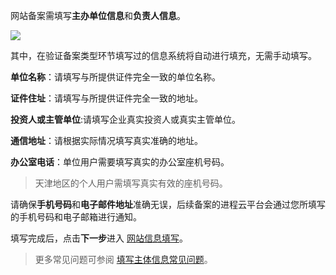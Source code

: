 



网站备案需填写**主办单位信息**和**负责人信息**。

![](http://imgcache.tcecqpoc.fsphere.cn/image/i.imgur.com/lxTRmT5.jpg)

其中，在验证备案类型环节填写过的信息系统将自动进行填充，无需手动填写。

**单位名称**：请填写与所提供证件完全一致的单位名称。

**证件住址**：请填写与所提供证件完全一致的地址。

**投资人或主管单位**:请填写企业真实投资人或真实主管单位。

**通信地址**：请根据实际情况填写真实准确的地址。

**办公室电话**：单位用户需要填写真实的办公室座机号码。

>天津地区的个人用户需填写真实有效的座机号码。

请确保**手机号码**和**电子邮件地址**准确无误，后续备案的进程云平台会通过您所填写的手机号码和电子邮箱进行通知。

填写完成后，点击**下一步**进入 [网站信息填写](http://tcecqpoc.fsphere.cn/document/product/243/9547)。

>更多常见问题可参阅 [填写主体信息常见问题](http://tcecqpoc.fsphere.cn/document/product/243/9586)。


